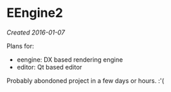 EEngine2
========
*Created 2016-01-07*

Plans for:
- eengine: DX based rendering engine
- editor:  Qt based editor

Probably abondoned project in a few days or hours. :'(